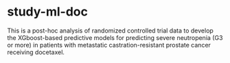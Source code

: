 # study-ml-doc
This is a post-hoc analysis of randomized controlled trial data to develop the XGboost-based predictive models for predicting severe neutropenia (G3 or more) in patients with metastatic castration-resistant prostate cancer receiving docetaxel.
